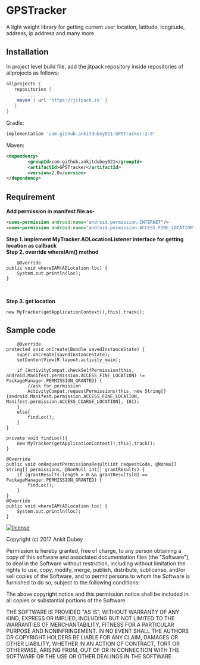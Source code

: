 # GPSTracker 
A light weight library for getting current user location, latitude, longitude, address, ip address and many more.
​
## Installation
<!-- TODO: add package -->
In project level build file, add the jitpack repository inside repositories of allprojects  as follows:
```groovy
allprojects {
   repositories {
        ...	
	maven { url 'https://jitpack.io' }
   }
}

```	

Gradle:
```groovy
implementation 'com.github.ankitdubey021:GPSTracker:2.0'
```



Maven:
```xml
<dependency>
	    <groupId>com.github.ankitdubey021</groupId>
	    <artifactId>GPSTracker</artifactId>
	    <version>2.0</version>
</dependency>
```

## Requirement

**Add permission in manifest file as-**
```xml
<uses-permission android:name="android.permission.INTERNET"/>
<uses-permission android:name="android.permission.ACCESS_FINE_LOCATION"/>
```

**Step 1. implement MyTracker.ADLocationListener interface for getting location as callback**
<br>
**Step 2. override whereIAm() method**
       
        @Override
    public void whereIAM(ADLocation loc) {
        System.out.println(loc);
    }
 
<br>



**Step 3. get location**

	new MyTracker(getApplicationContext(),this).track();



<h2>Sample code </h2>
        
        @Override
    protected void onCreate(Bundle savedInstanceState) {
        super.onCreate(savedInstanceState);
        setContentView(R.layout.activity_main);

        if (ActivityCompat.checkSelfPermission(this, android.Manifest.permission.ACCESS_FINE_LOCATION) != PackageManager.PERMISSION_GRANTED) {
            //ask for permission
            ActivityCompat.requestPermissions(this, new String[]{android.Manifest.permission.ACCESS_FINE_LOCATION, Manifest.permission.ACCESS_COARSE_LOCATION}, 101);
        }
        else{
            findLoc();
        }
    }

    private void findLoc(){
        new MyTracker(getApplicationContext(),this).track();
    }

    @Override
    public void onRequestPermissionsResult(int requestCode, @NonNull String[] permissions, @NonNull int[] grantResults) {
        if (grantResults.length > 0 && grantResults[0] == PackageManager.PERMISSION_GRANTED) {
            findLoc();
        }
    }
    @Override
    public void whereIAM(ADLocation loc) {
        System.out.println(loc);
    }


[![license](https://img.shields.io/github/license/mashape/apistatus.svg)](https://opensource.org/licenses/MIT)


Copyright (c) 2017 Ankit Dubey

Permission is hereby granted, free of charge, to any person obtaining a copy
of this software and associated documentation files (the "Software"), to deal
in the Software without restriction, including without limitation the rights
to use, copy, modify, merge, publish, distribute, sublicense, and/or sell
copies of the Software, and to permit persons to whom the Software is
furnished to do so, subject to the following conditions:

The above copyright notice and this permission notice shall be included in all
copies or substantial portions of the Software.

THE SOFTWARE IS PROVIDED "AS IS", WITHOUT WARRANTY OF ANY KIND, EXPRESS OR
IMPLIED, INCLUDING BUT NOT LIMITED TO THE WARRANTIES OF MERCHANTABILITY,
FITNESS FOR A PARTICULAR PURPOSE AND NONINFRINGEMENT. IN NO EVENT SHALL THE
AUTHORS OR COPYRIGHT HOLDERS BE LIABLE FOR ANY CLAIM, DAMAGES OR OTHER
LIABILITY, WHETHER IN AN ACTION OF CONTRACT, TORT OR OTHERWISE, ARISING FROM,
OUT OF OR IN CONNECTION WITH THE SOFTWARE OR THE USE OR OTHER DEALINGS IN THE
SOFTWARE.


    
